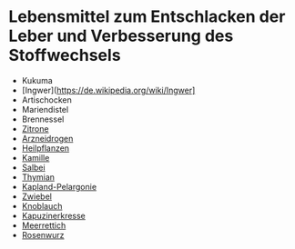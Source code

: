 # Lebensmittel zum Entschlacken der Leber und Verbesserung des Stoffwechsels

* Kukuma
* [Ingwer](https://de.wikipedia.org/wiki/Ingwer]
* Artischocken
* Mariendistel
* Brennessel
* [Zitrone](https://de.wikipedia.org/wiki/Zitrone)
* [Arzneidrogen](https://de.wikipedia.org/wiki/Droge_(Pharmazie))
* [Heilpflanzen](https://de.wikipedia.org/wiki/Heilpflanze)
* [Kamille](http://www.kraeuterallerlei.de/natuerliche-antibiotika-diese-kraeuter-und-pflanzen-helfen/)
* [Salbei](http://www.kraeuterallerlei.de/natuerliche-antibiotika-diese-kraeuter-und-pflanzen-helfen/)
* [Thymian](http://www.kraeuterallerlei.de/natuerliche-antibiotika-diese-kraeuter-und-pflanzen-helfen/)
* [Kapland-Pelargonie](http://www.kraeuterallerlei.de/natuerliche-antibiotika-diese-kraeuter-und-pflanzen-helfen/)
* [Zwiebel](http://www.kraeuterallerlei.de/natuerliche-antibiotika-diese-kraeuter-und-pflanzen-helfen/)
* [Knoblauch](http://www.kraeuterallerlei.de/natuerliche-antibiotika-diese-kraeuter-und-pflanzen-helfen/)
* [Kapuzinerkresse](http://www.kraeuterallerlei.de/natuerliche-antibiotika-diese-kraeuter-und-pflanzen-helfen/)
* [Meerrettich](http://www.kraeuterallerlei.de/natuerliche-antibiotika-diese-kraeuter-und-pflanzen-helfen/)
* [Rosenwurz](http://www.kraeuterallerlei.de/heilpflanze-und-verjuengungsmittel-die-rosenwurz/)
